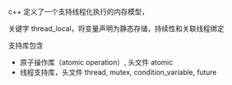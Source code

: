 c++ 定义了一个支持线程化执行的内存模型，

关键字 thread_local，将变量声明为静态存储，持续性和关联线程绑定

支持库包含 

- 原子操作库（atomic operation）, 头文件 atomic
- 线程支持库，头文件 thread, mutex, condition_variable, future

